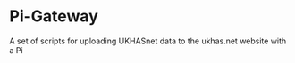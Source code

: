 Pi-Gateway
==========

A set of scripts for uploading UKHASnet data to the ukhas.net website with a Pi
